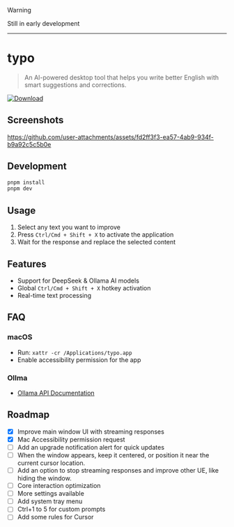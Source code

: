 > [!WARNING]
> Still in early development

---

# typo

> An AI-powered desktop tool that helps you write better English with smart suggestions and corrections.

[![Download](https://img.shields.io/github/v/release/yuler/typo)](https://github.com/yuler/typo/releases)

## Screenshots

https://github.com/user-attachments/assets/fd2ff3f3-ea57-4ab9-934f-b9a92c5c5b0e

## Development

```bash
pnpm install
pnpm dev
```

## Usage

1. Select any text you want to improve
2. Press `Ctrl/Cmd + Shift + X` to activate the application
3. Wait for the response and replace the selected content

## Features

- Support for DeepSeek & Ollama AI models
- Global `Ctrl/Cmd + Shift + X` hotkey activation
- Real-time text processing

## FAQ

### macOS

- Run: `xattr -cr /Applications/typo.app`
- Enable accessibility permission for the app

### Ollma

- [Ollama API Documentation](https://github.com/ollama/ollama/blob/main/docs/api.md)

## Roadmap

- [x] Improve main window UI with streaming responses
- [x] Mac Accessibility permission request
- [ ] Add an upgrade notification alert for quick updates
- [ ] When the window appears, keep it centered, or position it near the current cursor location.
- [ ] Add an option to stop streaming responses and improve other UE, like hiding the window.
- [ ] Core interaction optimization
- [ ] More settings available
- [ ] Add system tray menu
- [ ] Ctrl+1 to 5 for custom prompts
- [ ] Add some rules for Cursor
